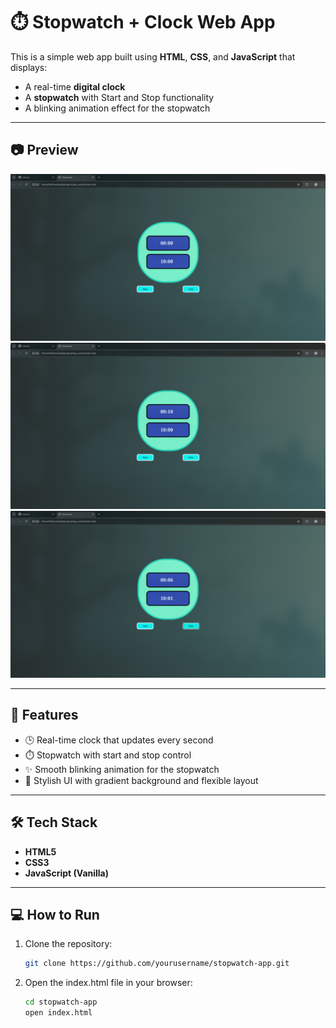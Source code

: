 # ⏱️ Stopwatch + Clock Web App

This is a simple web app built using **HTML**, **CSS**, and **JavaScript** that displays:

- A real-time **digital clock**
- A **stopwatch** with Start and Stop functionality
- A blinking animation effect for the stopwatch

---

## 📷 Preview

![Stopwatch App Screenshot](1.png)  
![Stopwatch App Screenshot](2.png)  
![Stopwatch App Screenshot](3.png)  

---

## 🚀 Features

- 🕒 Real-time clock that updates every second
- ⏱️ Stopwatch with start and stop control
- ✨ Smooth blinking animation for the stopwatch
- 🎨 Stylish UI with gradient background and flexible layout

---

## 🛠️ Tech Stack

- **HTML5**
- **CSS3**
- **JavaScript (Vanilla)**

---

## 💻 How to Run

1. Clone the repository:
   ```bash
   git clone https://github.com/yourusername/stopwatch-app.git
   
2. Open the index.html file in your browser:
    ```bash
    cd stopwatch-app
    open index.html
